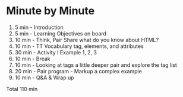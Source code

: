 # Minute by Minute

1. 5 min - Introduction
1. 5 min - Learning Objectives on board
1. 10 min - Think, Pair Share what do you know about HTML?
1. 10 min - TT Vocabulary tag, elements, and attributes
1. 30 min - Activity I Example 1, 2, 3
1. 10 min - Break
1. 10 min - Looking at tags a little deeper pair and explore the tag list
1. 20 min - Pair program - Markup a complex example
1. 10 min - Q&A & Wrap up

Total 110 min
